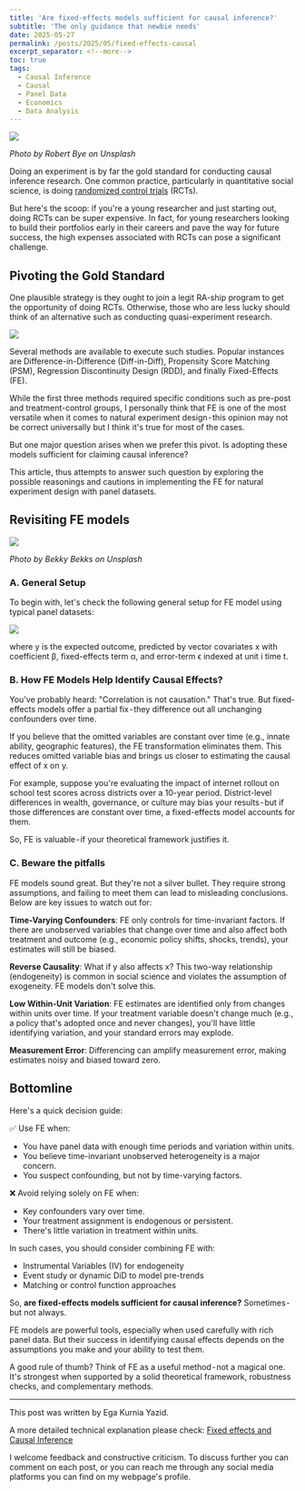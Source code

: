 ```yaml
---
title: 'Are fixed-effects models sufficient for causal inference?'
subtitle: 'The only guidance that newbie needs'
date: 2025-05-27
permalink: /posts/2025/05/fixed-effects-causal
excerpt_separator: <!--more-->
toc: true
tags:
  - Causal Inference
  - Causal
  - Panel Data
  - Economics
  - Data Analysis
---
```

![](https://miro.medium.com/v2/resize:fit:1100/format:webp/0*SxQZqhgLNDYVwVSt)

*Photo by Robert Bye on Unsplash*

Doing an experiment is by far the gold standard for conducting causal inference research. One common practice, particularly in quantitative social science, is doing [randomized control trials](https://medium.com/r/?url=https%3A%2F%2Fwww.ncbi.nlm.nih.gov%2Fpmc%2Farticles%2FPMC6235704%2F) (RCTs).

But here's the scoop: if you're a young researcher and just starting out, doing RCTs can be super expensive. In fact, for young researchers looking to build their portfolios early in their careers and pave the way for future success, the high expenses associated with RCTs can pose a significant challenge.

<!--more-->

## Pivoting the Gold Standard
One plausible strategy is they ought to join a legit RA-ship program to get the opportunity of doing RCTs. Otherwise, those who are less lucky should think of an alternative such as conducting quasi-experiment research.

![](https://cdn-images-1.medium.com/max/800/1*HGXlI5juHd9gzPsQLvuNow.png)

Several methods are available to execute such studies. Popular instances are Difference-in-Difference (Diff-in-Diff), Propensity Score Matching (PSM), Regression Discontinuity Design (RDD), and finally Fixed-Effects (FE).

While the first three methods required specific conditions such as pre-post and treatment-control groups, I personally think that FE is one of the most versatile when it comes to natural experiment design - this opinion may not be correct universally but I think it's true for most of the cases.

But one major question arises when we prefer this pivot. Is adopting these models sufficient for claiming causal inference?

This article, thus attempts to answer such question by exploring the possible reasonings and cautions in implementing the FE for natural experiment design with panel datasets.

## Revisiting FE models
![](https://cdn-images-1.medium.com/max/800/0*3HZFkNLSQ7EUhDaT)

*Photo by Bekky Bekks on Unsplash*

### A. General Setup
To begin with, let's check the following general setup for FE model using typical panel datasets:

![](https://cdn-images-1.medium.com/max/800/1*fNuTqxgFC32voF8CTQRcDw.png)

where y is the expected outcome, predicted by vector covariates x with coefficient β, fixed-effects term α, and error-term ϵ indexed at unit i time t.

### B. How FE Models Help Identify Causal Effects?
You've probably heard: "Correlation is not causation." That's true. But fixed-effects models offer a partial fix - they difference out all unchanging confounders over time.

If you believe that the omitted variables are constant over time (e.g., innate ability, geographic features), the FE transformation eliminates them. This reduces omitted variable bias and brings us closer to estimating the causal effect of x​ on y​.

For example, suppose you're evaluating the impact of internet rollout on school test scores across districts over a 10-year period. District-level differences in wealth, governance, or culture may bias your results - but if those differences are constant over time, a fixed-effects model accounts for them.

So, FE is valuable - if your theoretical framework justifies it.

### C. Beware the pitfalls
FE models sound great. But they're not a silver bullet. They require strong assumptions, and failing to meet them can lead to misleading conclusions. Below are key issues to watch out for:

**Time-Varying Confounders**: FE only controls for time-invariant factors. If there are unobserved variables that change over time and also affect both treatment and outcome (e.g., economic policy shifts, shocks, trends), your estimates will still be biased.

**Reverse Causality**: What if y also affects x? This two-way relationship (endogeneity) is common in social science and violates the assumption of exogeneity. FE models don't solve this.

**Low Within-Unit Variation**: FE estimates are identified only from changes within units over time. If your treatment variable doesn't change much (e.g., a policy that's adopted once and never changes), you'll have little identifying variation, and your standard errors may explode.

**Measurement Error**: Differencing can amplify measurement error, making estimates noisy and biased toward zero.

## Bottomline
Here's a quick decision guide:

✅ Use FE when:

- You have panel data with enough time periods and variation within units.
- You believe time-invariant unobserved heterogeneity is a major concern.
- You suspect confounding, but not by time-varying factors.

❌ Avoid relying solely on FE when:
- Key confounders vary over time.
- Your treatment assignment is endogenous or persistent.
- There's little variation in treatment within units.

In such cases, you should consider combining FE with:
- Instrumental Variables (IV) for endogeneity
- Event study or dynamic DiD to model pre-trends
- Matching or control function approaches

So, **are fixed-effects models sufficient for causal inference?** Sometimes - but not always.

FE models are powerful tools, especially when used carefully with rich panel data. But their success in identifying causal effects depends on the assumptions you make and your ability to test them.

A good rule of thumb? Think of FE as a useful method - not a magical one. It's strongest when supported by a solid theoretical framework, robustness checks, and complementary methods.

---

This post was written by Ega Kurnia Yazid.

A more detailed technical explanation please check: [Fixed effects and Causal Inference](https://medium.com/r/?url=https%3A%2F%2Fdocs.iza.org%2Fdp16202.pdf)

I welcome feedback and constructive criticism. To discuss further you can comment on each post, or you can reach me through any social media platforms you can find on my webpage's profile.